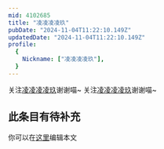 ```yaml
---
mid: 4102685
title: "凌凌凌凌玖"
pubDate: "2024-11-04T11:22:10.149Z"
updatedDate: "2024-11-04T11:22:10.149Z"
profile:
  {
    Nickname: ["凌凌凌凌玖"],
  }
---
```


关注[凌凌凌凌玖](https://space.bilibili.com/4102685)谢谢喵~ 关注[凌凌凌凌玖](https://space.bilibili.com/4102685)谢谢喵~

## 此条目有待补充
你可以在[这里](https://github.com/Yuhanawa/VTuber.ICU/edit/master/src/content/v/凌凌凌凌玖/index.md)编辑本文
